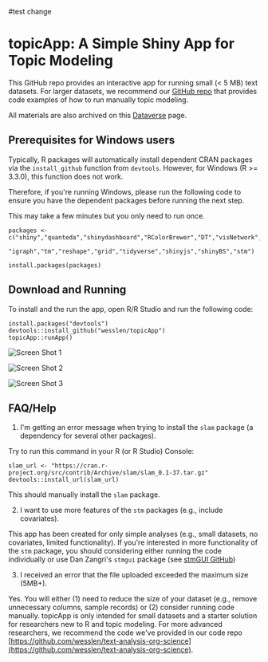 #test change

# topicApp: A Simple Shiny App for Topic Modeling

This GitHub repo provides an interactive app for running small (< 5 MB) text datasets. For larger datasets, we recommend our [GitHub repo](https://github.com/wesslen/text-analysis-org-science) that provides code examples of how to run manually topic modeling.

All materials are also archived on this [Dataverse]() page.

## Prerequisites for Windows users

Typically, R packages will automatically install dependent CRAN packages via the `install_github` function from `devtools`. However, for Windows (R >= 3.3.0), this function does not work.

Therefore, if you're running Windows, please run the following code to ensure you have the dependent packages before running the next step.

This may take a few minutes but you only need to run once.

```{r}
packages <- c("shiny","quanteda","shinydashboard","RColorBrewer","DT","visNetwork","ggwordcloud",
              "igraph","tm","reshape","grid","tidyverse","shinyjs","shinyBS","stm")

install.packages(packages)
```

## Download and Running

To install and the run the app, open R/R Studio and run the following code:

```{r}
install.packages("devtools")
devtools::install_github("wesslen/topicApp")
topicApp::runApp()
```

![Screen Shot 1](img/screen-shot-1.png)

![Screen Shot 2](img/screen-shot-2.png)

![Screen Shot 3](img/screen-shot-3.png)

## FAQ/Help

1.  I'm getting an error message when trying to install the `slam` package (a dependency for several other packages).

Try to run this command in your R (or R Studio) Console:

```{r}
slam_url <- "https://cran.r-project.org/src/contrib/Archive/slam/slam_0.1-37.tar.gz" 
devtools::install_url(slam_url)
```

This should manually install the `slam` package.

2.  I want to use more features of the `stm` packages (e.g., include covariates).

This app has been created for only simple analyses (e.g., small datasets, no covariates, limited functionality). If you're interested in more functionality of the `stm` package, you should considering either running the code individually or use Dan Zangri's `stmgui` package (see [stmGUI GitHub](https://github.com/dzangri/stmGUI))

3.  I received an error that the file uploaded exceeded the maximum size (5MB+).

Yes. You will either (1) need to reduce the size of your dataset (e.g., remove unnecessary columns, sample records) or (2) consider running code manually. topicApp is only intended for small datasets and a starter solution for researchers new to R and topic modeling. For more advanced researchers, we recommend the code we've provided in our code repo [https://github.com/wesslen/text-analysis-org-science](https://github.com/wesslen/text-analysis-org-science).
